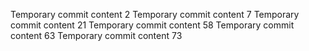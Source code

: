 Temporary commit content 2
Temporary commit content 7
Temporary commit content 21
Temporary commit content 58
Temporary commit content 63
Temporary commit content 73
